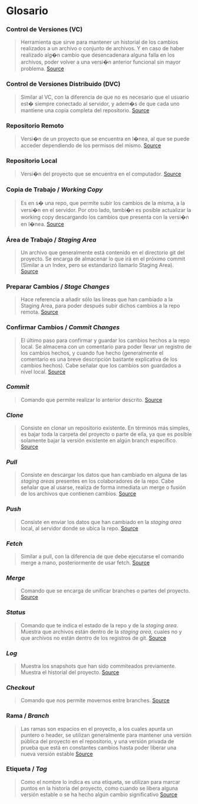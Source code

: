 # Glosario

### Control de Versiones (VC)
	
> Herramienta que sirve para mantener un historial de los cambios realizados a un archivo o conjunto de archivos. Y en caso de haber realizado alg�n cambio que desencadenara alguna falla en los archivos, poder volver a una versi�n anterior funcional sin mayor problema.
>[Source](https://git-scm.com/book/es/v1/Empezando-Acerca-del-control-de-versiones) 
	
### Control de Versiones Distribuido (DVC)

> Similar al VC, con la diferencia de que no es necesario que el usuario est� siempre conectado al servidor, y adem�s de que cada uno mantiene una copia completa del repositorio.
>[Source](http://www.mclibre.org/consultar/informatica/lecciones/git.html)

### Repositorio Remoto
	
> Versi�n de un proyecto que se encuentra en l�nea, al que se puede acceder dependiendo de los permisos del mismo.
>[Source](https://git-scm.com/book/es/v1/Fundamentos-de-Git-Trabajando-con-repositorios-remotos)
	
### Repositorio Local
	
> Versi�n del proyecto que se encuentra en el computador.
>[Source](https://colaboratorio.net/atareao/developer/2017/git-y-github-trabajando-con-repositorios-locales/)

### Copia de Trabajo / *Working Copy*

> Es en s� una repo, que permite subir los cambios de la misma, a la versi�n en el servidor. Por otro lado, tambi�n es posible actualizar la working copy descargando los cambios que presenta con la versi�n en l�nea.
> [Source](https://www.thomas-krenn.com/en/wiki/Git_Basic_Terms)

### Área de Trabajo / *Staging Area*

> Un archivo que generalmente está contenido en el directorio git del proyecto. Se encarga de almacenar lo que irá en el próximo commit (Similar a un Index, pero se estandarizó llamarlo Staging Area).
> [Source](https://git-scm.com/book/en/v1/Getting-Started-Git-Basics)

### Preparar Cambios / *Stage Changes*

> Hace referencia a añadir sólo las líneas que han cambiado a la Staging Area, para poder después subir dichos cambios a la repo remota.
> [Source](https://softwareengineering.stackexchange.com/questions/119782/what-does-stage-mean-in-git)

### Confirmar Cambios / *Commit Changes*
> El último paso para confirmar y guardar los cambios hechos a la repo local. Se almacena con un comentario para poder llevar un registro de los cambios hechos, y cuando fue hecho (generalmente el comentario es una breve descripción bastante explicativa de los cambios hechos). Cabe señalar que los cambios son guardados a nivel local.
> [Source](https://www.git-tower.com/learn/git/commands/git-commit)

### *Commit*
> Comando que permite realizar lo anterior descrito.
> [Source](https://www.git-tower.com/learn/git/commands/git-commit)

### *Clone*
> Consiste en clonar un repositorio existente. En términos más simples, es bajar toda la carpeta del proyecto o parte de ella, ya que es posible solamente bajar la versión existente en algún branch específico.
> [Source](https://git-scm.com/book/es/v1/Fundamentos-de-Git-Obteniendo-un-repositorio-Git)

### *Pull*
> Consiste en descargar los datos que han cambiado en alguna de las *staging areas* presentes en los colaboradores de la repo. Cabe señalar que al usarse, realiza de forma inmediata un merge o fusión de los archivos que contienen cambios.
> [Source](https://git-scm.com/book/es/v1/Fundamentos-de-Git-Trabajando-con-repositorios-remotos)

### *Push*
> Consiste en enviar los datos que han cambiado en la *staging area* local, al servidor donde se ubica la repo.
> [Source](https://git-scm.com/book/es/v1/Fundamentos-de-Git-Trabajando-con-repositorios-remotos)

### *Fetch*
> Similar a pull, con la diferencia de que debe ejecutarse el comando merge a mano, posteriormente de usar fetch.
> [Source](https://es.stackoverflow.com/questions/245/cu%C3%A1l-es-la-diferencia-entre-pull-y-fetch-en-git)

### *Merge*
> Comando que se encarga de unificar branches o partes del proyecto.
> [Source](https://www.atlassian.com/git/tutorials/using-branches/git-merge)

### *Status*
> Comando que te indica el estado de la repo y de la *staging area*. Muestra que archivos están dentro de la *staging area*, cuales no y que archivos no están dentro de los registros de git.
> [Source](https://www.atlassian.com/git/tutorials/inspecting-a-repository)

### *Log*
> Muestra los snapshots que han sido commiteados previamente. Muestra el historial del proyecto.
> [Source](https://www.atlassian.com/git/tutorials/inspecting-a-repository)

### *Checkout*
> Comando que nos permite movernos entre branches.
> [Source](https://www.atlassian.com/git/tutorials/inspecting-a-repository)

### Rama / *Branch*
> Las ramas son espacios en el proyecto, a los cuales apunta un puntero o header, se utilizan generalmente para mantener una versión pública del proyecto en el repositorio, y una versión privada de prueba que está en constantes cambios hasta poder liberar una nueva versión estable
> [Source](https://git-scm.com/book/en/v1/Git-Branching-What-a-Branch-Is)

### Etiqueta / *Tag*
> Como el nombre lo indica es una etiqueta, se utilizan para marcar puntos en la historia del proyecto, como cuando se libera alguna versión estable o se ha hecho algún cambio significativo
> [Source](https://git-scm.com/book/es/v1/Fundamentos-de-Git-Creando-etiquetas)